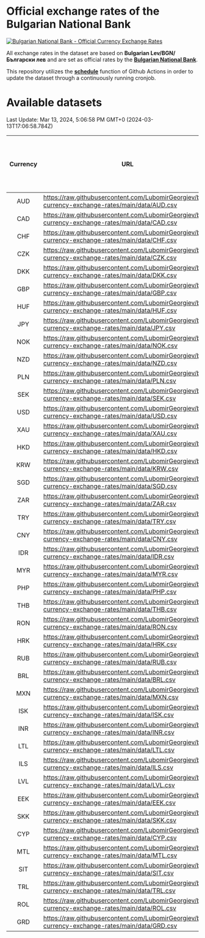 # Official exchange rates of the Bulgarian National Bank

[![Bulgarian National Bank - Official Currency Exchange Rates](https://github.com/LubomirGeorgiev/bnb-currency-exchange-rates/actions/workflows/update-rates.yml/badge.svg?branch=main)](https://github.com/LubomirGeorgiev/bnb-currency-exchange-rates/actions/workflows/update-rates.yml)

All exchange rates in the dataset are based on **Bulgarian Lev/BGN/Български лев** and are set as official rates by the [**Bulgarian National Bank**](https://www.bnb.bg/Statistics/StExternalSector/StExchangeRates/StERForeignCurrencies/index.htm?toLang=_EN).

This repository utilizes the [**schedule**](https://docs.github.com/en/actions/reference/events-that-trigger-workflows) function of Github Actions in order to update the dataset through a continuously running cronjob.

# Available datasets

<!-- START LINKS (DO NOT EVER FU*ING DELETE THIS COMMENT FOR THE LOVE OF YOUR LIFE!!! IF YOU ARE CURIOS HOW IT WORKS, YOU CAN HAVE A LOOK AT ./src/updateReadme.ts) -->

Last Update: Mar 13, 2024, 5:06:58 PM GMT+0 (2024-03-13T17:06:58.784Z)

| Currency | URL                                                                                             | Number of records | Number of missing days that were filled in |
| :------: | ----------------------------------------------------------------------------------------------- | :---------------: | :----------------------------------------: |
|   AUD    | https://raw.githubusercontent.com/LubomirGeorgiev/bnb-currency-exchange-rates/main/data/AUD.csv |       8918        |                    2753                    |
|   CAD    | https://raw.githubusercontent.com/LubomirGeorgiev/bnb-currency-exchange-rates/main/data/CAD.csv |       8918        |                    2753                    |
|   CHF    | https://raw.githubusercontent.com/LubomirGeorgiev/bnb-currency-exchange-rates/main/data/CHF.csv |       8918        |                    2753                    |
|   CZK    | https://raw.githubusercontent.com/LubomirGeorgiev/bnb-currency-exchange-rates/main/data/CZK.csv |       8918        |                    2753                    |
|   DKK    | https://raw.githubusercontent.com/LubomirGeorgiev/bnb-currency-exchange-rates/main/data/DKK.csv |       8918        |                    2753                    |
|   GBP    | https://raw.githubusercontent.com/LubomirGeorgiev/bnb-currency-exchange-rates/main/data/GBP.csv |       8918        |                    2753                    |
|   HUF    | https://raw.githubusercontent.com/LubomirGeorgiev/bnb-currency-exchange-rates/main/data/HUF.csv |       8918        |                    2753                    |
|   JPY    | https://raw.githubusercontent.com/LubomirGeorgiev/bnb-currency-exchange-rates/main/data/JPY.csv |       8918        |                    2753                    |
|   NOK    | https://raw.githubusercontent.com/LubomirGeorgiev/bnb-currency-exchange-rates/main/data/NOK.csv |       8918        |                    2753                    |
|   NZD    | https://raw.githubusercontent.com/LubomirGeorgiev/bnb-currency-exchange-rates/main/data/NZD.csv |       8918        |                    2753                    |
|   PLN    | https://raw.githubusercontent.com/LubomirGeorgiev/bnb-currency-exchange-rates/main/data/PLN.csv |       8918        |                    2753                    |
|   SEK    | https://raw.githubusercontent.com/LubomirGeorgiev/bnb-currency-exchange-rates/main/data/SEK.csv |       8918        |                    2753                    |
|   USD    | https://raw.githubusercontent.com/LubomirGeorgiev/bnb-currency-exchange-rates/main/data/USD.csv |       8918        |                    2753                    |
|   XAU    | https://raw.githubusercontent.com/LubomirGeorgiev/bnb-currency-exchange-rates/main/data/XAU.csv |       8917        |                    2754                    |
|   HKD    | https://raw.githubusercontent.com/LubomirGeorgiev/bnb-currency-exchange-rates/main/data/HKD.csv |       8618        |                    2664                    |
|   KRW    | https://raw.githubusercontent.com/LubomirGeorgiev/bnb-currency-exchange-rates/main/data/KRW.csv |       8618        |                    2664                    |
|   SGD    | https://raw.githubusercontent.com/LubomirGeorgiev/bnb-currency-exchange-rates/main/data/SGD.csv |       8618        |                    2664                    |
|   ZAR    | https://raw.githubusercontent.com/LubomirGeorgiev/bnb-currency-exchange-rates/main/data/ZAR.csv |       8618        |                    2664                    |
|   TRY    | https://raw.githubusercontent.com/LubomirGeorgiev/bnb-currency-exchange-rates/main/data/TRY.csv |       7106        |                    2200                    |
|   CNY    | https://raw.githubusercontent.com/LubomirGeorgiev/bnb-currency-exchange-rates/main/data/CNY.csv |       6988        |                    2166                    |
|   IDR    | https://raw.githubusercontent.com/LubomirGeorgiev/bnb-currency-exchange-rates/main/data/IDR.csv |       6988        |                    2166                    |
|   MYR    | https://raw.githubusercontent.com/LubomirGeorgiev/bnb-currency-exchange-rates/main/data/MYR.csv |       6988        |                    2166                    |
|   PHP    | https://raw.githubusercontent.com/LubomirGeorgiev/bnb-currency-exchange-rates/main/data/PHP.csv |       6988        |                    2166                    |
|   THB    | https://raw.githubusercontent.com/LubomirGeorgiev/bnb-currency-exchange-rates/main/data/THB.csv |       6988        |                    2166                    |
|   RON    | https://raw.githubusercontent.com/LubomirGeorgiev/bnb-currency-exchange-rates/main/data/RON.csv |       6929        |                    2148                    |
|   HRK    | https://raw.githubusercontent.com/LubomirGeorgiev/bnb-currency-exchange-rates/main/data/HRK.csv |       6551        |                    2028                    |
|   RUB    | https://raw.githubusercontent.com/LubomirGeorgiev/bnb-currency-exchange-rates/main/data/RUB.csv |       6249        |                    1933                    |
|   BRL    | https://raw.githubusercontent.com/LubomirGeorgiev/bnb-currency-exchange-rates/main/data/BRL.csv |       6016        |                    1867                    |
|   MXN    | https://raw.githubusercontent.com/LubomirGeorgiev/bnb-currency-exchange-rates/main/data/MXN.csv |       6016        |                    1867                    |
|   ISK    | https://raw.githubusercontent.com/LubomirGeorgiev/bnb-currency-exchange-rates/main/data/ISK.csv |       5795        |                    1795                    |
|   INR    | https://raw.githubusercontent.com/LubomirGeorgiev/bnb-currency-exchange-rates/main/data/INR.csv |       5647        |                    1751                    |
|   LTL    | https://raw.githubusercontent.com/LubomirGeorgiev/bnb-currency-exchange-rates/main/data/LTL.csv |       5144        |                    1573                    |
|   ILS    | https://raw.githubusercontent.com/LubomirGeorgiev/bnb-currency-exchange-rates/main/data/ILS.csv |       4922        |                    1531                    |
|   LVL    | https://raw.githubusercontent.com/LubomirGeorgiev/bnb-currency-exchange-rates/main/data/LVL.csv |       4785        |                    1465                    |
|   EEK    | https://raw.githubusercontent.com/LubomirGeorgiev/bnb-currency-exchange-rates/main/data/EEK.csv |       3993        |                    1219                    |
|   SKK    | https://raw.githubusercontent.com/LubomirGeorgiev/bnb-currency-exchange-rates/main/data/SKK.csv |       2966        |                    908                     |
|   CYP    | https://raw.githubusercontent.com/LubomirGeorgiev/bnb-currency-exchange-rates/main/data/CYP.csv |       2898        |                    882                     |
|   MTL    | https://raw.githubusercontent.com/LubomirGeorgiev/bnb-currency-exchange-rates/main/data/MTL.csv |       2598        |                    793                     |
|   SIT    | https://raw.githubusercontent.com/LubomirGeorgiev/bnb-currency-exchange-rates/main/data/SIT.csv |       2536        |                    772                     |
|   TRL    | https://raw.githubusercontent.com/LubomirGeorgiev/bnb-currency-exchange-rates/main/data/TRL.csv |       1810        |                    551                     |
|   ROL    | https://raw.githubusercontent.com/LubomirGeorgiev/bnb-currency-exchange-rates/main/data/ROL.csv |       1689        |                    516                     |
|   GRD    | https://raw.githubusercontent.com/LubomirGeorgiev/bnb-currency-exchange-rates/main/data/GRD.csv |        359        |                    107                     |

<!-- END LINKS (DO NOT EVER FU*ING DELETE THIS COMMENT FOR THE LOVE OF YOUR LIFE!!! IF YOU ARE CURIOS HOW IT WORKS, YOU CAN HAVE A LOOK AT ./src/updateReadme.ts) -->
